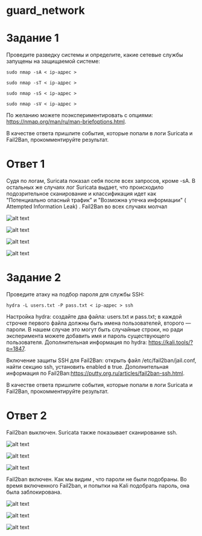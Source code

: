 # guard_network

# Задание 1

Проведите разведку системы и определите, какие сетевые службы запущены на защищаемой системе:

```
sudo nmap -sA < ip-адрес >
```
```
sudo nmap -sT < ip-адрес >
```
```
sudo nmap -sS < ip-адрес >
```
```
sudo nmap -sV < ip-адрес >
```

По желанию можете поэкспериментировать с опциями: https://nmap.org/man/ru/man-briefoptions.html.

В качестве ответа пришлите события, которые попали в логи Suricata и Fail2Ban, прокомментируйте результат.



# Ответ 1
Судя по логам, Suricata показал себя после всех запросов, кроме -sA. В остальных же случаях лог Suricata выдает, что происходило подозрительное сканирование и классификация идет как "Потенциально опасный трафик" и "Возможна утечка информации" ( Attempted Information Leak) .
Fail2Ban во всех случаях молчал



![alt text](https://github.com/StepanovSA/guard_network/blob/main/Kali%201.png)

![alt text](https://github.com/StepanovSA/guard_network/blob/main/deb%201.1.png)

![alt text](https://github.com/StepanovSA/guard_network/blob/main/deb%201.2.png)

![alt text](https://github.com/StepanovSA/guard_network/blob/main/deb%201.3.png)

# Задание 2

Проведите атаку на подбор пароля для службы SSH:
```
hydra -L users.txt -P pass.txt < ip-адрес > ssh
```
Настройка hydra:
создайте два файла: users.txt и pass.txt;
в каждой строчке первого файла должны быть имена пользователей, второго — пароли. В нашем случае это могут быть случайные строки, но ради эксперимента можете добавить имя и пароль существующего пользователя.
Дополнительная информация по hydra: https://kali.tools/?p=1847.

Включение защиты SSH для Fail2Ban:
открыть файл /etc/fail2ban/jail.conf,
найти секцию ssh,
установить enabled в true.
Дополнительная информация по Fail2Ban:https://putty.org.ru/articles/fail2ban-ssh.html.

В качестве ответа пришлите события, которые попали в логи Suricata и Fail2Ban, прокомментируйте результат.

# Ответ 2
Fail2ban выключен. Suricata также показывает сканирование ssh.

![alt text](https://github.com/StepanovSA/guard_network/blob/main/Kali%202.1.png)

![alt text](https://github.com/StepanovSA/guard_network/blob/main/deb%202.1%20fail%202ban.png)

![alt text](https://github.com/StepanovSA/guard_network/blob/main/deb%202.2%20log.png)


Fail2ban включен. Как мы видим , что пароли не были подобраны. Во время включенного Fail2ban, и попытки на Kali подобрать пароль, она была заблокирована.

![alt text](https://github.com/StepanovSA/guard_network/blob/main/Kali%202.2.png)

![alt text](https://github.com/StepanovSA/guard_network/blob/main/deb%202.3%20active%202ban.png)

![alt text](https://github.com/StepanovSA/guard_network/blob/main/deb%202.4%20log%202ban.png)
